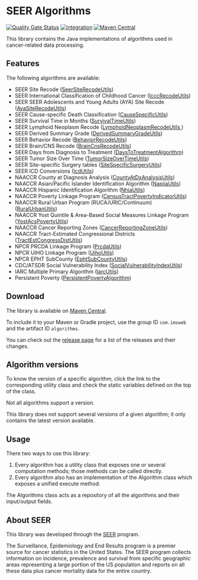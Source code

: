 # SEER Algorithms

[![Quality Gate Status](https://sonarcloud.io/api/project_badges/measure?project=imsweb_algorithms&metric=alert_status)](https://sonarcloud.io/summary/new_code?id=imsweb_algorithms)
[![integration](https://github.com/imsweb/algorithms/workflows/integration/badge.svg)](https://github.com/imsweb/algorithms/actions)
[![Maven Central](https://img.shields.io/maven-central/v/com.imsweb/algorithms.svg)](https://central.sonatype.com/artifact/com.imsweb/algorithms)

This library contains the Java implementations of algorithms used in cancer-related data processing.

## Features

The following algorithms are available:

* SEER Site Recode ([SeerSiteRecodeUtils](https://github.com/imsweb/algorithms/tree/master/src/main/java/com/imsweb/algorithms/seersiterecode/SeerSiteRecodeUtils.java))
* SEER International Classification of Childhood Cancer ([IcccRecodeUtils](https://github.com/imsweb/algorithms/tree/master/src/main/java/com/imsweb/algorithms/iccc/IcccRecodeUtils.java))
* SEER SEER Adolescents and Young Adults (AYA) Site Recode ([AyaSiteRecodeUtils](https://github.com/imsweb/algorithms/tree/master/src/main/java/com/imsweb/algorithms/ayasiterecode/AyaSiteRecodeUtils.java))
* SEER Cause-specific Death Classification ([CauseSpecificUtils](https://github.com/imsweb/algorithms/tree/master/src/main/java/com/imsweb/algorithms/causespecific/CauseSpecificUtils.java))
* SEER Survival Time in Months ([SurvivalTimeUtils](https://github.com/imsweb/algorithms/tree/master/src/main/java/com/imsweb/algorithms/survival/SurvivalTimeUtils.java))
* SEER Lymphoid Neoplasm Recode ([LymphoidNeoplasmRecodeUtils ](https://github.com/imsweb/algorithms/blob/master/src/main/java/com/imsweb/algorithms/lymphoma/LymphoidNeoplasmRecodeUtils.java))
* SEER Derived Summary Grade ([DerivedSummaryGradeUtils](https://github.com/imsweb/algorithms/blob/master/src/main/java/com/imsweb/algorithms/derivedgrade/DerivedSummaryGradeUtils.java))
* SEER Behavior Recode ([BehaviorRecodeUtils](https://github.com/imsweb/algorithms/tree/master/src/main/java/com/imsweb/algorithms/behavrecode/BehaviorRecodeUtils.java))
* SEER Brain/CNS Recode ([BrainCnsRecodeUtils](https://github.com/imsweb/algorithms/blob/master/src/main/java/com/imsweb/algorithms/braincnsrecode/BrainCnsRecodeUtils.java))
* SEER Days from Diagnosis to Treatment ([DaysToTreatmentAlgorithm](https://github.com/imsweb/algorithms/blob/master/src/main/java/com/imsweb/algorithms/daystotreatment/DaysToTreatmentAlgorithm.java))
* SEER Tumor Size Over Time ([TumorSizeOverTimeUtils](https://github.com/imsweb/algorithms/blob/master/src/main/java/com/imsweb/algorithms/tumorsizeovertime/TumorSizeOverTimeUtils.java))
* SEER Site-specific Surgery tables ([SiteSpecificSurgeryUtils](https://github.com/imsweb/algorithms/tree/master/src/main/java/com/imsweb/algorithms/surgery/SiteSpecificSurgeryUtils.java))
* SEER ICD Conversions ([IcdUtils](https://github.com/imsweb/algorithms/tree/master/src/main/java/com/imsweb/algorithms/icd/IcdUtils.java))
* NAACCR County at Diagnosis Analysis ([CountyAtDxAnalysisUtils](https://github.com/imsweb/algorithms/tree/master/src/main/java/com/imsweb/algorithms/countyatdiagnosisanalysis/CountyAtDxAnalysisUtils.java))
* NAACCR Asian/Pacific Islander Identification Algorithm ([NapiiaUtils](https://github.com/imsweb/algorithms/tree/master/src/main/java/com/imsweb/algorithms/napiia/NapiiaUtils.java))
* NAACCR Hispanic Identification Algorithm ([NhiaUtils](https://github.com/imsweb/algorithms/tree/master/src/main/java/com/imsweb/algorithms/nhia/NhiaUtils.java))
* NAACCR Poverty Linkage Program ([CensusTractPovertyIndicatorUtils](https://github.com/imsweb/algorithms/tree/master/src/main/java/com/imsweb/algorithms/censustractpovertyindicator/CensusTractPovertyIndicatorUtils.java))
* NAACCR Rural Urban Program (RUCA/URIC/Continuum) ([RuralUrbanUtils](https://github.com/imsweb/algorithms/tree/master/src/main/java/com/imsweb/algorithms/ruralurban/RuralUrbanUtils.java))
* NAACCR Yost Quintile & Area-Based Social Measures Linkage Program ([YostAcsPovertyUtils](https://github.com/imsweb/algorithms/tree/master/src/main/java/com/imsweb/algorithms/yostacspoverty/YostAcsPovertyUtils.java))
* NAACCR Cancer Reporting Zones ([CancerReportingZoneUtils](https://github.com/imsweb/algorithms/blob/master/src/main/java/com/imsweb/algorithms/cancerreportingzone/CancerReportingZoneUtils.java))
* NAACCR Tract-Estimated Congressional Districts ([TractEstCongressDistUtils](https://github.com/imsweb/algorithms/blob/master/src/main/java/com/imsweb/algorithms/tractestcongressdist/TractEstCongressDistUtils.java))
* NPCR PRCDA Linkage Program ([PrcdaUtils](https://github.com/imsweb/algorithms/blob/master/src/main/java/com/imsweb/algorithms/prcda/PrcdaUtils.java))
* NPCR UIHO Linkage Program ([UihoUtils](https://github.com/imsweb/algorithms/blob/master/src/main/java/com/imsweb/algorithms/uiho/UihoUtils.java))
* NPCR EPHT SubCounty ([EphtSubCountyUtils](https://github.com/imsweb/algorithms/blob/master/src/main/java/com/imsweb/algorithms/ephtsubcounty/EphtSubCountyUtils.java))
* CDC/ATSDR Social Vulnerability Index ([SocialVulnerabilityIndexUtils](https://github.com/imsweb/algorithms/blob/master/src/main/java/com/imsweb/algorithms/svi/SocialVulnerabilityIndexUtils.java))
* IARC Multiple Primary Algorithm ([IarcUtils](https://github.com/imsweb/algorithms/tree/master/src/main/java/com/imsweb/algorithms/iarc/IarcUtils.java))
* Persistent Poverty ([PersistentPovertyAlgorithm](https://github.com/imsweb/algorithms/blob/master/src/main/java/com/imsweb/algorithms/persistentpoverty/PersistentPovertyAlgorithm.java))

## Download

The library is available on [Maven Central](http://search.maven.org/#search%7Cga%7C1%7Cg%3A%22com.imsweb%22%20AND%20a%3A%22algorithms%22).

To include it to your Maven or Gradle project, use the group ID `com.imsweb` and the artifact ID `algorithms`.

You can check out the [release page](https://github.com/imsweb/algorithms/releases) for a list of the releases and their changes.


## Algorithm versions

To know the version of a specific algorithm, click the link to the corresponding utility class and check the static variables defined on the top of the class.

Not all algorithms support a version.

This library does not support several versions of a given algorithm; it only contains the latest version available.

## Usage

There two ways to use this library: 

1. Every algorithm has a utility class that exposes one or several computation methods; those methods can be called directly.
2. Every algorithm also has an implementation of the Algorithm class which exposes a unified execute method.

The Algorithms class acts as a repository of all the algorithms and their input/output fields.

## About SEER

This library was developed through the [SEER](https://seer.cancer.gov/) program.

The Surveillance, Epidemiology and End Results program is a premier source for cancer statistics in the United States.
The SEER program collects information on incidence, prevalence and survival from specific geographic areas representing
a large portion of the US population and reports on all these data plus cancer mortality data for the entire country.